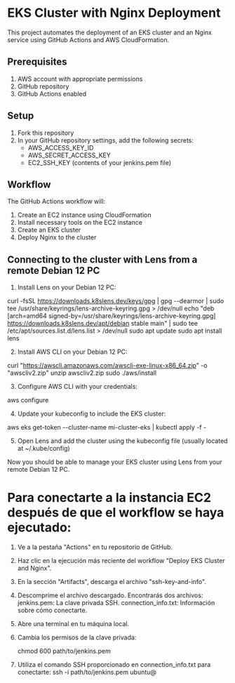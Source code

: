 # EKS Cluster with Nginx Deployment

This project automates the deployment of an EKS cluster and an Nginx service using GitHub Actions and AWS CloudFormation.

## Prerequisites

1. AWS account with appropriate permissions
2. GitHub repository
3. GitHub Actions enabled

## Setup

1. Fork this repository
2. In your GitHub repository settings, add the following secrets:
   - AWS_ACCESS_KEY_ID
   - AWS_SECRET_ACCESS_KEY
   - EC2_SSH_KEY (contents of your jenkins.pem file)

## Workflow

The GitHub Actions workflow will:

1. Create an EC2 instance using CloudFormation
2. Install necessary tools on the EC2 instance
3. Create an EKS cluster
4. Deploy Nginx to the cluster

## Connecting to the cluster with Lens from a remote Debian 12 PC

1. Install Lens on your Debian 12 PC:

curl -fsSL https://downloads.k8slens.dev/keys/gpg | gpg --dearmor | sudo tee /usr/share/keyrings/lens-archive-keyring.gpg > /dev/null
echo "deb [arch=amd64 signed-by=/usr/share/keyrings/lens-archive-keyring.gpg] https://downloads.k8slens.dev/apt/debian stable main" | sudo tee /etc/apt/sources.list.d/lens.list > /dev/null
sudo apt update
sudo apt install lens

2. Install AWS CLI on your Debian 12 PC:

curl "https://awscli.amazonaws.com/awscli-exe-linux-x86_64.zip" -o "awscliv2.zip"
unzip awscliv2.zip
sudo ./aws/install

3. Configure AWS CLI with your credentials:

aws configure

4. Update your kubeconfig to include the EKS cluster:

aws eks get-token --cluster-name mi-cluster-eks | kubectl apply -f -

5. Open Lens and add the cluster using the kubeconfig file (usually located at ~/.kube/config)

Now you should be able to manage your EKS cluster using Lens from your remote Debian 12 PC.

# Para conectarte a la instancia EC2 después de que el workflow se haya ejecutado:

1. Ve a la pestaña "Actions" en tu repositorio de GitHub.

2. Haz clic en la ejecución más reciente del workflow "Deploy EKS Cluster and Nginx".

3. En la sección "Artifacts", descarga el archivo "ssh-key-and-info".

4. Descomprime el archivo descargado. Encontrarás dos archivos:
        jenkins.pem: La clave privada SSH.
        connection_info.txt: Información sobre cómo conectarte.

5. Abre una terminal en tu máquina local.

6. Cambia los permisos de la clave privada:
    
    chmod 600 path/to/jenkins.pem

7. Utiliza el comando SSH proporcionado en connection_info.txt para conectarte:
    ssh -i path/to/jenkins.pem ubuntu@<EC2-PUBLIC-IP>